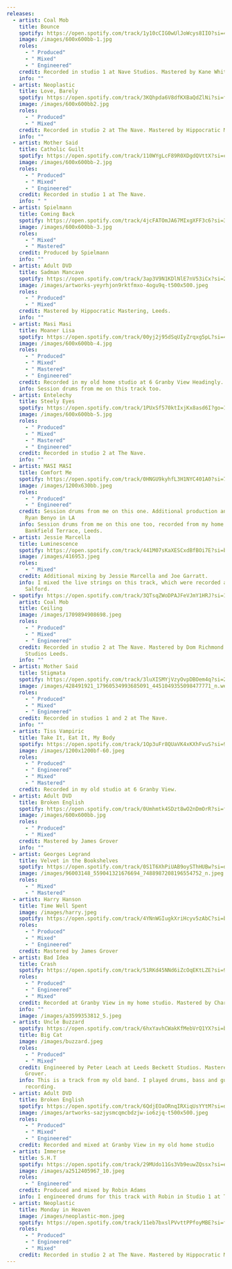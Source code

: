 ```yaml
---
releases:
  - artist: Coal Mob
    title: Bounce
    spotify: https://open.spotify.com/track/1y10cCIG0wUlJoWcys8IIO?si=4d519a99cd444626
    image: /images/600x600bb-1.jpg
    roles:
      - " Produced"
      - " Mixed"
      - " Engineered"
    credit: Recorded in studio 1 at Nave Studios. Mastered by Kane Whitelam
    info: ""
  - artist: Neoplastic
    title: Love, Barely
    spotify: https://open.spotify.com/track/3KQhpda6V8dfKXBaQdZlNi?si=fb1f665da03d4b8e
    image: /images/600x600bb2.jpg
    roles:
      - " Produced"
      - " Mixed"
    credit: Recorded in studio 2 at The Nave. Mastered by Hippocratic Mastering.
    info: ""
  - artist: Mother Said
    title: Catholic Guilt
    spotify: https://open.spotify.com/track/110WYgLcF89R0XDgdQVttX?si=ca179047d8be40f8
    image: /images/600x600bb-2.jpg
    roles:
      - " Produced"
      - " Mixed"
      - " Engineered"
    credit: Recorded in studio 1 at The Nave.
    info: " "
  - artist: Spielmann
    title: Coming Back
    spotify: https://open.spotify.com/track/4jcFATOmJA67MIxgXFF3c6?si=340be0fbe7d44766
    image: /images/600x600bb-3.jpg
    roles:
      - " Mixed"
      - " Mastered"
    credit: Produced by Spielmann
    info: ""
  - artist: Adult DVD
    title: Sadman Mancave
    spotify: https://open.spotify.com/track/3ap3V9N1KDlNlE7nV53iCx?si=2022e9e88cd546d6
    image: /images/artworks-yeyrhjon9rktfmxo-4ogu9q-t500x500.jpeg
    roles:
      - " Produced"
      - " Mixed"
    credit: Mastered by Hippocratic Mastering, Leeds.
    info: ""
  - artist: Masi Masi
    title: Moaner Lisa
    spotify: https://open.spotify.com/track/00yj2j95dSqUIyZrqxg5pL?si=44717dfe71d547b6
    image: /images/600x600bb-4.jpg
    roles:
      - " Produced"
      - " Mixed"
      - " Mastered"
      - " Engineered"
    credit: Recorded in my old home studio at 6 Granby View Headingly.
    info: Session drums from me on this track too.
  - artist: Entelechy
    title: Steely Eyes
    spotify: https://open.spotify.com/track/1PUxSf570ktIxjKx8asd6I?go=1&sp_cid=0eea58ae5d118519f3fb18ffb21908af&utm_source=embed_player_p&utm_medium=desktop&nd=1&dlsi=48d916c6809947ee
    image: /images/600x600bb-5.jpg
    roles:
      - " Produced"
      - " Mixed"
      - " Mastered"
      - " Engineered"
    credit: Recorded in studio 2 at The Nave.
    info: ""
  - artist: MASI MASI
    title: Comfort Me
    spotify: https://open.spotify.com/track/0HNGU9kyhfL3H1NYC401A0?si=740858ed2e3f4013
    image: /images/1200x630bb.jpeg
    roles:
      - " Produced"
      - " Engineered"
    credit: Session drums from me on this one. Additional production and mixing from
      Ryan Benyo in LA
    info: Session drums from me on this one too, recorded from my home studio at
      Bankfield Terrace, Leeds.
  - artist: Jessie Marcella
    title: Luminescence
    spotify: https://open.spotify.com/track/441M07sKaXESCxdBfBOi7E?si=b63a3d9bedc245ee
    image: /images/416953.jpeg
    roles:
      - " Mixed"
    credit: Additional mixing by Jessie Marcella and Joe Garratt.
    info: I mixed the live strings on this track, which were recorded at WR Studios
      Salford.
  - spotify: https://open.spotify.com/track/3QTsqZWoDPAJFeVJmY1HRJ?si=1b4d6f208cb34f7b
    artist: Coal Mob
    title: Ceiling
    image: /images/1709894908698.jpeg
    roles:
      - " Produced"
      - " Mixed"
      - " Engineered"
    credit: Recorded in studio 2 at The Nave. Mastered by Dom Richmond at Eiger
      Studios Leeds.
    info: ""
  - artist: Mother Said
    title: Stigmata
    spotify: https://open.spotify.com/track/3luXISMYjVzyOvpDBOem4q?si=27e5ae31e2104060
    image: /images/428491921_17960534993685091_4451049355098477771_n.webp
    roles:
      - " Produced"
      - " Mixed"
      - " Engineered"
    credit: Recorded in studios 1 and 2 at The Nave.
    info: ""
  - artist: Tiss Vampiric
    title: Take It, Eat It, My Body
    spotify: https://open.spotify.com/track/1Op3uFr8QUaVK4xKXhFvuS?si=91e89a2485d945aa
    image: /images/1200x1200bf-60.jpeg
    roles:
      - " Produced"
      - " Engineered"
      - " Mixed"
      - " Mastered"
    credit: Recorded in my old studio at 6 Granby View.
  - artist: Adult DVD
    title: Broken English
    spotify: https://open.spotify.com/track/0Umhmtk4SDzt8wO2nDmOrR?si=fc4126f05e0c4411
    image: /images/600x600bb.jpg
    roles:
      - " Produced"
      - " Mixed"
    credit: Mastered by James Grover
    info: ""
  - artist: Georges Legrand
    title: Velvet in the Bookshelves
    spotify: https://open.spotify.com/track/0S1T6XhPiUAB9oySThHUBw?si=d414e78ab0864c57
    image: /images/96003148_559041321676694_7488987208196554752_n.jpeg
    roles:
      - " Mixed"
      - " Mastered"
  - artist: Harry Hanson
    title: Time Well Spent
    image: /images/harry.jpeg
    spotify: https://open.spotify.com/track/4YNnWGIugkXriHcyv5zAbC?si=ba82312f94f744fe
    roles:
      - " Produced"
      - " Mixed"
      - " Engineered"
    credit: Mastered by James Grover
  - artist: Bad Idea
    title: Crash
    spotify: https://open.spotify.com/track/51RKd45NNd6iZcOqEKtLZE?si=96ecd7b87180418e
    roles:
      - " Produced"
      - " Engineered"
      - " Mixed"
    credit: Recorded at Granby View in my home studio. Mastered by Charlie Peacock
    info: ""
    image: /images/a3599353812_5.jpeg
  - artist: Uncle Buzzard
    spotify: https://open.spotify.com/track/6hxYavhCWakKfMebVrQ1YX?si=b28ceb3d3caf47d3
    title: Big Cat
    image: /images/buzzard.jpeg
    roles:
      - " Produced"
      - " Mixed"
    credit: Engineered by Peter Leach at Leeds Beckett Studios. Mastered by James
      Grover.
    info: This is a track from my old band. I played drums, bass and guitar on this
      recording.
  - artist: Adult DVD
    title: Broken English
    spotify: https://open.spotify.com/track/6QdjEOaORnqIRXiqUsYYtM?si=ddbdfdc1d8a8485e
    image: /images/artworks-sazjysmcqmcbdzjw-io6zjq-t500x500.jpeg
    roles:
      - " Produced"
      - " Mixed"
      - " Engineered"
    credit: Recorded and mixed at Granby View in my old home studio
  - artist: Immerse
    title: S.H.T
    spotify: https://open.spotify.com/track/29MUdo11Gs3Vb9euwZQssx?si=ecd6f8491d5241ce
    image: /images/a2512405967_10.jpeg
    roles:
      - " Engineered"
    credit: Produced and mixed by Robin Adams
    info: I engineered drums for this track with Robin in Studio 1 at The Nave.
  - artist: Neoplastic
    title: Monday in Heaven
    image: /images/neoplastic-mon.jpeg
    spotify: https://open.spotify.com/track/11eb7bxslPVvttPPfoyMBE?si=fe61bc58c06f41b5
    roles:
      - " Produced"
      - " Engineered"
      - " Mixed"
    credit: Recorded in studio 2 at The Nave. Mastered by Hippocratic Mastering
---
```

